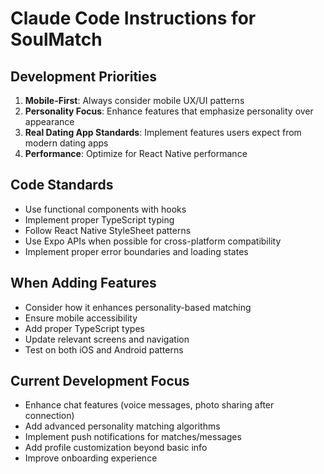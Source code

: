 # Claude Code Instructions for SoulMatch

## Development Priorities
1. **Mobile-First**: Always consider mobile UX/UI patterns
2. **Personality Focus**: Enhance features that emphasize personality over appearance
3. **Real Dating App Standards**: Implement features users expect from modern dating apps
4. **Performance**: Optimize for React Native performance

## Code Standards
- Use functional components with hooks
- Implement proper TypeScript typing
- Follow React Native StyleSheet patterns
- Use Expo APIs when possible for cross-platform compatibility
- Implement proper error boundaries and loading states

## When Adding Features
- Consider how it enhances personality-based matching
- Ensure mobile accessibility
- Add proper TypeScript types
- Update relevant screens and navigation
- Test on both iOS and Android patterns

## Current Development Focus
- Enhance chat features (voice messages, photo sharing after connection)
- Add advanced personality matching algorithms
- Implement push notifications for matches/messages
- Add profile customization beyond basic info
- Improve onboarding experience